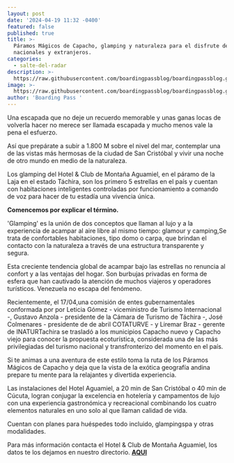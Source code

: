 ```yaml
---
layout: post
date: '2024-04-19 11:32 -0400'
featured: false
published: true
title: >-
  Páramos Mágicos de Capacho, glamping y naturaleza para el disfrute de 
  nacionales y extranjeros.
categories:
  - salte-del-radar
description: >-
  https://raw.githubusercontent.com/boardingpassblog/boardingpassblog.github.io/main/assets/images/Aguamiel.jpg
image: >-
  https://raw.githubusercontent.com/boardingpassblog/boardingpassblog.github.io/main/assets/images/Aguamiel.jpg
author: 'Boarding Pass '
---
```

Una escapada que no deje un recuerdo memorable y unas ganas locas de volverla hacer no merece ser llamada escapada y mucho menos vale la pena el esfuerzo. 

Así que prepárate a subir a 1.800 M sobre el nivel del mar, contemplar una de las vistas más hermosas de la ciudad de San Cristóbal y vivir una noche de otro mundo en medio de la naturaleza.

Los glamping del Hotel & Club de Montaña Aguamiel, en el páramo de la Laja en el estado Táchira, son los primero 5 estrellas en el país y cuentan con habitaciones inteligentes controladas por funcionamiento a comando de voz para hacer de tu estadía una vivencia única.

**Comencemos por explicar el término.**

'Glamping' es la unión de dos conceptos que llaman al lujo y a la experiencia de acampar al aire libre al mismo tiempo: glamour y camping,Se trata de confortables habitaciones, tipo domo o carpa, que brindan el contacto con la naturaleza a través de una estructura transparente y segura.

Esta creciente tendencia global de acampar bajo las estrellas no renuncia al confort y a las ventajas del hogar. Son burbujas privadas en forma de esfera que han cautivado la atención de muchos viajeros y operadores turísticos. Venezuela no escapa del fenómeno.

Recientemente, el 17/04,una comisión de entes gubernamentales conformada por por Leticia Gómez - viceministro de Turismo Internacional -, Gustavo Anzola - presidente de la Cámara de Turismo de Táchira -, José Colmenares - presidente de  de abril COTATURVE - y Liremar Braz - gerente de INATURTachira se trasladó a los municipios Capacho nuevo y Capacho viejo para conocer la propuesta ecoturística, considerada una de las más privilegiadas del turismo nacional y transfronterizo del momento en el país.

Si te animas a una aventura de este estilo toma la ruta de los Páramos Mágicos de Capacho y deja que la vista de la exótica geografía andina prepare tu mente  para la relajantes y divertida experiencia.

Las instalaciones del Hotel Aguamiel, a 20 min de San Cristóbal o 40 min de Cúcuta, logran conjugar la excelencia en hotelería y campamentos de lujo con una experiencia gastronómica y recreacional combinando los cuatro elementos naturales en uno solo al que llaman calidad de vida. 

Cuentan con planes para huéspedes todo incluido, glampingspa y otras modalidades.

Para más información contacta el Hotel & Club de Montaña Aguamiel, los datos te los dejamos en nuestro directorio. **[AQUI](https://boardingpass.network/search-directorio.html?query-directorio=Aguamiel)**